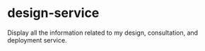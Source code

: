 # design-service
Display all the information related to my design, consultation, and deployment service.
